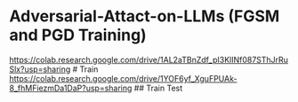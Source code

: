 # Adversarial-Attact-on-LLMs (FGSM and PGD Training)

https://colab.research.google.com/drive/1AL2aTBnZdf_pI3KlINf087SThJrRuSlx?usp=sharing # Train
https://colab.research.google.com/drive/1YOF6yf_XguFPUAk-8_fhMFiezmDa1DaP?usp=sharing ## Train Test
